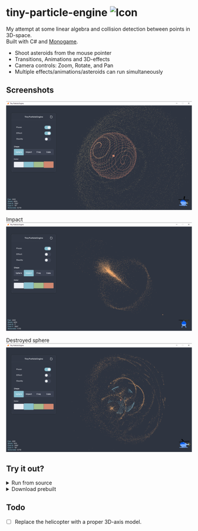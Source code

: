 
# tiny-particle-engine ![Icon](Assets/Icons/IconNew_32x32.ico) 

My attempt at some linear algebra and collision detection between points in 3D-space.   
Built with C# and [Monogame](https://monogame.net/).  

* Shoot asteroids from the mouse pointer
* Transitions, Animations and 3D-effects
* Camera controls: Zoom, Rotate, and Pan
* Multiple effects/animations/asteroids can run simultaneously

## Screenshots

![Random sphere](./Images/RandomSphere.png)  

Impact
![Impact](./Images/SingleImpact.png)

Destroyed sphere
![Impact](./Images/DestroyedShpere.png)

## Try it out?

<details>
<summary>Run from source</summary>  

#### Requirements:

* A computer! (Windows)
* [.NET 8.0](https://dotnet.microsoft.com/en-us/download/dotnet)

``` bash
git clone https://github.com/Peppson/tiny-particle-engine.git &&
cd tiny-particle-engine/src &&
dotnet run -c Release
```

</details> 

<details> 
<summary>Download prebuilt</summary>

#### Requirements:

* A computer! (Windows)

Grab the latest release from the [Releases tab](https://github.com/Peppson/tiny-particle-engine/releases)  

</details>


## Todo
- [ ] Replace the helicopter with a proper 3D-axis model.
&nbsp;
